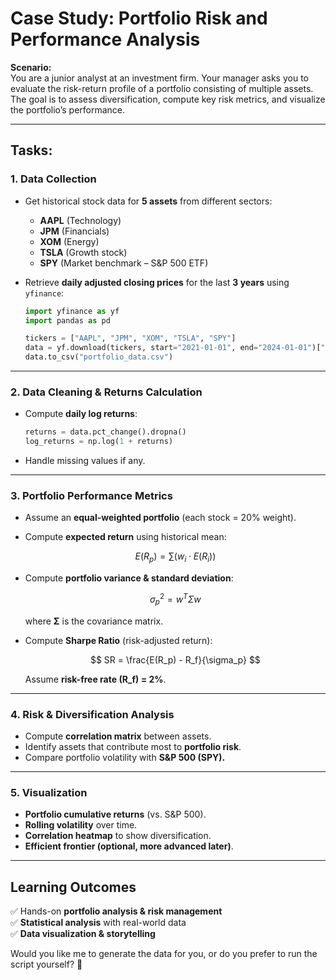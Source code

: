 # **Case Study: Portfolio Risk and Performance Analysis**

**Scenario:**\
You are a junior analyst at an investment firm. Your manager asks you to evaluate the risk-return profile of a portfolio consisting of multiple assets. The goal is to assess diversification, compute key risk metrics, and visualize the portfolio’s performance.

---

## **Tasks:**

### **1. Data Collection**

- Get historical stock data for **5 assets** from different sectors:

  - **AAPL** (Technology)
  - **JPM** (Financials)
  - **XOM** (Energy)
  - **TSLA** (Growth stock)
  - **SPY** (Market benchmark – S&P 500 ETF)

- Retrieve **daily adjusted closing prices** for the last **3 years** using `yfinance`:

  ```python
  import yfinance as yf
  import pandas as pd

  tickers = ["AAPL", "JPM", "XOM", "TSLA", "SPY"]
  data = yf.download(tickers, start="2021-01-01", end="2024-01-01")["Adj Close"]
  data.to_csv("portfolio_data.csv")
  ```

---

### **2. Data Cleaning & Returns Calculation**

- Compute **daily log returns**:

  ```python
  returns = data.pct_change().dropna()
  log_returns = np.log(1 + returns)
  ```

- Handle missing values if any.

---

### **3. Portfolio Performance Metrics**

- Assume an **equal-weighted portfolio** (each stock = 20% weight).

- Compute **expected return** using historical mean:

  $$
  E(R_p) = \sum (w_i \cdot E(R_i))
  $$

- Compute **portfolio variance & standard deviation**:

  $$
  \sigma_p^2 = w^T \Sigma w
  $$

  where **Σ** is the covariance matrix.

- Compute **Sharpe Ratio** (risk-adjusted return):

  $$
  SR = \frac{E(R_p) - R_f}{\sigma_p}
  $$

  Assume **risk-free rate ********\(R_f\)******** = 2%**.

---

### **4. Risk & Diversification Analysis**

- Compute **correlation matrix** between assets.
- Identify assets that contribute most to **portfolio risk**.
- Compare portfolio volatility with **S&P 500 (SPY).**

---

### **5. Visualization**

- **Portfolio cumulative returns** (vs. S&P 500).
- **Rolling volatility** over time.
- **Correlation heatmap** to show diversification.
- **Efficient frontier (optional, more advanced later)**.

---

## **Learning Outcomes**

✅ Hands-on **portfolio analysis & risk management**\
✅ **Statistical analysis** with real-world data\
✅ **Data visualization & storytelling**

Would you like me to generate the data for you, or do you prefer to run the script yourself? 🚀
